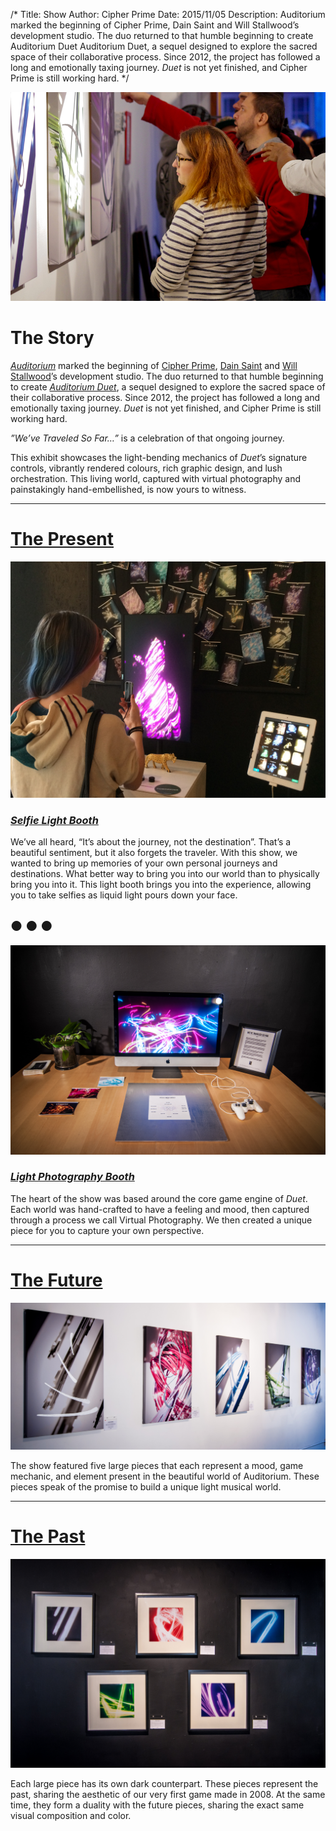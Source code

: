 /*
Title: Show
Author: Cipher Prime
Date: 2015/11/05
Description: Auditorium marked the beginning of Cipher Prime, Dain Saint and Will Stallwood’s development studio. The duo returned to that humble beginning to create Auditorium Duet Auditorium Duet, a sequel designed to explore the sacred space of their collaborative process. Since 2012, the project has followed a long and emotionally taxing journey. *Duet* is not yet finished, and Cipher Prime is still working hard.
*/

![Overview][Overview]

# The Story
[*Auditorium*][Auditorium] marked the beginning of [Cipher Prime], [Dain Saint] and [Will Stallwood]’s development studio. The duo returned to that humble beginning to create [*Auditorium Duet*][Auditorium Duet], a sequel designed to explore the sacred space of their collaborative process. Since 2012, the project has followed a long and emotionally taxing journey. *Duet* is not yet finished, and Cipher Prime is still working hard.
 
*”We’ve Traveled So Far…”* is a celebration of that ongoing journey. 
 
This exhibit showcases the light-bending mechanics of *Duet*’s signature controls, vibrantly rendered colours, rich graphic design, and lush orchestration. This living world, captured with virtual photography and painstakingly hand-embellished, is now yours to witness.

***

# [The Present][Interactive]

[![Light Selfie Booth][Light Selfie Booth]][Interactive]
### [*Selfie Light Booth*][Interactive]

We’ve all heard, “It’s about the journey, not the destination”. That’s a beautiful sentiment, but it also forgets the traveler. With this show, we wanted to bring up memories of your own personal journeys and destinations. What better way to bring you into our world than to physically bring you into it. This light booth brings you into the experience, allowing you to take selfies as liquid light pours down your face.

## &#9679; &#9679; &#9679;

[![Light Photography Booth][Light Photography Booth]][Interactive]
### [*Light Photography Booth*][Interactive]

The heart of the show was based around the core game engine of *Duet*. Each world was hand-crafted to have a feeling and mood, then captured through a process we call Virtual Photography. We then created a unique piece for you to capture your own perspective.

***

# [The Future][Pieces]

[![Large Pieces][Large Pieces]][Pieces]

The show featured five large pieces that each represent a mood, game mechanic, and element present in the beautiful world of Auditorium. These pieces speak of the promise to build a unique light musical world.

***

# [The Past][Pieces]

[![Medium Pieces][Medium Pieces]][Pieces]

Each large piece has its own dark counterpart. These pieces represent the past, sharing the aesthetic of our very first game made in 2008. At the same time, they form a duality with the future pieces, sharing the exact same visual composition and color.



[Overview]: /content/img/staring_at_the_show.jpg
[Light Selfie Booth]: /content/img/light_selfie_booth.jpg
[Light Photography Booth]: /content/img/light_photo_booth.jpg
[Large Pieces]: /content/img/large_overview.jpg
[Medium Pieces]: /content/img/medium_overview.jpg

[Pieces]: /show/pieces
[Interactive]: /show/interactive

[Dain Saint]: http://twitter.com/dainsaint
[Will Stallwood]: http://twitter.com/willstall
[Auditorium]: http://www.playauditorium.com
[Auditorium Duet]: http://www.cipherprime.com/games/duet
[Cipher Prime]: http://www.cipherprime.com




